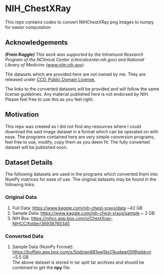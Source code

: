 # NIH_ChestXRay
This repo contains codes to convert NIHChestXRay png images to numpy for easier computation

## Acknowledgements 

<i><b>(From Kaggle)</b> This work was supported by the Intramural Research Program of the NClinical Center (clinicalcenter.nih.gov) and National Library of Medicine (www.nlm.nih.gov).</i>

The datasets which are provided here are not owned by me. They are released under <a href=https://creativecommons.org/publicdomain/zero/1.0/>CC0: Public Domain License.</a>

The links to the converted datasets will be provided and will follow the same license guidelines. Any material published here is not endorsed by NIH. Please feel free to use this as you feel right.

## Motivation

This repo was created as I did not find any resources where I could download the said image dataset in a format which can be operated on with ease. The programs contained here are very simple conversion programs, feel free to use, modify, copy them as you deem fit.
The fully converted dataset will be published soon.

## Dataset Details
The following datasets are used in the programs which converted them into NumPy matrices for ease of use. The original datasets may be found in the following links:

### Original Data
1. Full Data:   https://www.kaggle.com/nih-chest-xrays/data                     ~42 GB
2. Sample Data: https://www.kaggle.com/nih-chest-xrays/sample                   ~ 2 GB
3. NIH Box:     https://nihcc.app.box.com/v/ChestXray-NIHCC/folder/36938765345

### Converted Data
1.  Sample Data (NumPy Format):  https://buffalo.app.box.com/s/5qdzwn881ew5bj21kudaw05f6lgibkvn   ~5.5 GB
    <br>The above dataset is stored in tar split tar archives and should be combined to get the <b>npy</b> file. 

